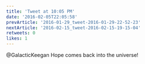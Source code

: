 ```yaml
---
title: 'Tweet at 10:05 PM'
date: '2016-02-05T22:05:58'
prevArticle: '2016-01-29_tweet-2016-01-29-22-52-23'
nextArticle: '2016-02-15_tweet-2016-02-15-19-15-04'
retweets: 0
likes: 1
---
```

@GalacticKeegan Hope comes back into the universe!